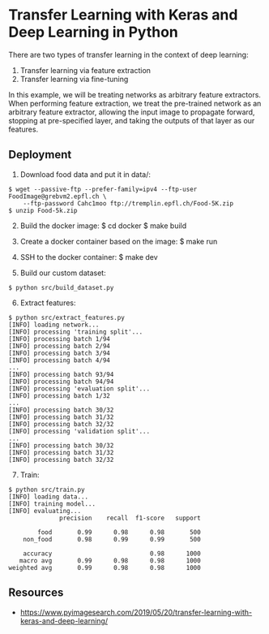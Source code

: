 # Transfer Learning with Keras and Deep Learning in Python

There are two types of transfer learning in the context of deep learning:

1. Transfer learning via feature extraction
2. Transfer learning via fine-tuning

In this example, we will be treating networks as arbitrary feature extractors. When performing feature extraction, we treat the pre-trained network as an arbitrary feature extractor, allowing the input image to propagate forward, stopping at pre-specified layer, and taking the outputs of that layer as our features.

## Deployment

1. Download food data and put it in data/:
```
$ wget --passive-ftp --prefer-family=ipv4 --ftp-user FoodImage@grebvm2.epfl.ch \
	--ftp-password Cahc1moo ftp://tremplin.epfl.ch/Food-5K.zip
$ unzip Food-5k.zip
```

2. Build the docker image:
$ cd docker
$ make build

3. Create a docker container based on the image:
$ make run

4. SSH to the docker container:
$ make dev

5. Build our custom dataset:
```
$ python src/build_dataset.py
```

6. Extract features:
```
$ python src/extract_features.py
[INFO] loading network...
[INFO] processing 'training split'...
[INFO] processing batch 1/94
[INFO] processing batch 2/94
[INFO] processing batch 3/94
[INFO] processing batch 4/94
...
[INFO] processing batch 93/94
[INFO] processing batch 94/94
[INFO] processing 'evaluation split'...
[INFO] processing batch 1/32
...
[INFO] processing batch 30/32
[INFO] processing batch 31/32
[INFO] processing batch 32/32
[INFO] processing 'validation split'...
...
[INFO] processing batch 30/32
[INFO] processing batch 31/32
[INFO] processing batch 32/32
```

7. Train:
```
$ python src/train.py
[INFO] loading data...
[INFO] training model...
[INFO] evaluating...
              precision    recall  f1-score   support

        food       0.99      0.98      0.98       500
    non_food       0.98      0.99      0.99       500

    accuracy                           0.98      1000
   macro avg       0.99      0.98      0.98      1000
weighted avg       0.99      0.98      0.98      1000
```

## Resources

* https://www.pyimagesearch.com/2019/05/20/transfer-learning-with-keras-and-deep-learning/